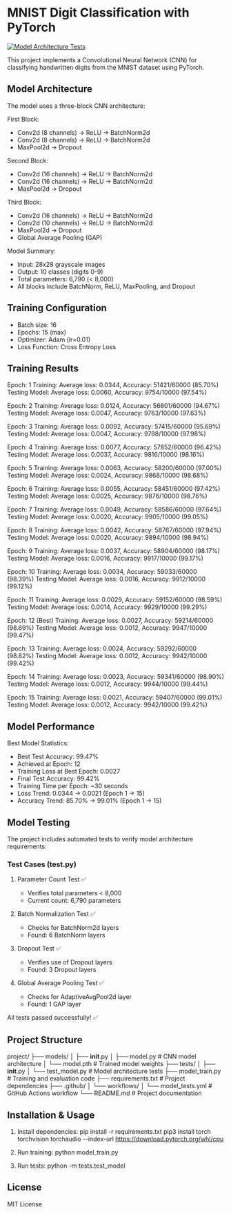 # MNIST Digit Classification with PyTorch

[![Model Architecture Tests](https://github.com/ViksML/mist-back-propagation/actions/workflows/model_tests.yml/badge.svg)](https://github.com/ViksML/mist-back-propagation/actions/workflows/model_tests.yml)

This project implements a Convolutional Neural Network (CNN) for classifying handwritten digits from the MNIST dataset using PyTorch.

## Model Architecture
The model uses a three-block CNN architecture:

First Block:
- Conv2d (8 channels) → ReLU → BatchNorm2d
- Conv2d (8 channels) → ReLU → BatchNorm2d
- MaxPool2d → Dropout

Second Block:
- Conv2d (16 channels) → ReLU → BatchNorm2d
- Conv2d (16 channels) → ReLU → BatchNorm2d
- MaxPool2d → Dropout

Third Block:
- Conv2d (16 channels) → ReLU → BatchNorm2d
- Conv2d (10 channels) → ReLU → BatchNorm2d
- MaxPool2d → Dropout
- Global Average Pooling (GAP)

Model Summary:
- Input: 28x28 grayscale images
- Output: 10 classes (digits 0-9)
- Total parameters: 6,790 (< 8,000)
- All blocks include BatchNorm, ReLU, MaxPooling, and Dropout

## Training Configuration
- Batch size: 16
- Epochs: 15 (max)
- Optimizer: Adam (lr=0.01)
- Loss Function: Cross Entropy Loss

## Training Results
Epoch: 1
Training: Average loss: 0.0344, Accuracy: 51421/60000 (85.70%)
Testing Model: Average loss: 0.0060, Accuracy: 9754/10000 (97.54%)

Epoch: 2
Training: Average loss: 0.0124, Accuracy: 56801/60000 (94.67%)
Testing Model: Average loss: 0.0047, Accuracy: 9763/10000 (97.63%)

Epoch: 3
Training: Average loss: 0.0092, Accuracy: 57415/60000 (95.69%)
Testing Model: Average loss: 0.0047, Accuracy: 9798/10000 (97.98%)

Epoch: 4
Training: Average loss: 0.0077, Accuracy: 57852/60000 (96.42%)
Testing Model: Average loss: 0.0037, Accuracy: 9816/10000 (98.16%)

Epoch: 5
Training: Average loss: 0.0063, Accuracy: 58200/60000 (97.00%)
Testing Model: Average loss: 0.0024, Accuracy: 9868/10000 (98.68%)

Epoch: 6
Training: Average loss: 0.0055, Accuracy: 58451/60000 (97.42%)
Testing Model: Average loss: 0.0025, Accuracy: 9876/10000 (98.76%)

Epoch: 7
Training: Average loss: 0.0049, Accuracy: 58586/60000 (97.64%)
Testing Model: Average loss: 0.0020, Accuracy: 9905/10000 (99.05%)

Epoch: 8
Training: Average loss: 0.0042, Accuracy: 58767/60000 (97.94%)
Testing Model: Average loss: 0.0020, Accuracy: 9894/10000 (98.94%)

Epoch: 9
Training: Average loss: 0.0037, Accuracy: 58904/60000 (98.17%)
Testing Model: Average loss: 0.0016, Accuracy: 9917/10000 (99.17%)

Epoch: 10
Training: Average loss: 0.0034, Accuracy: 59033/60000 (98.39%)
Testing Model: Average loss: 0.0016, Accuracy: 9912/10000 (99.12%)

Epoch: 11
Training: Average loss: 0.0029, Accuracy: 59152/60000 (98.59%)
Testing Model: Average loss: 0.0014, Accuracy: 9929/10000 (99.29%)

Epoch: 12 (Best)
Training: Average loss: 0.0027, Accuracy: 59214/60000 (98.69%)
Testing Model: Average loss: 0.0012, Accuracy: 9947/10000 (99.47%)

Epoch: 13
Training: Average loss: 0.0024, Accuracy: 59292/60000 (98.82%)
Testing Model: Average loss: 0.0012, Accuracy: 9942/10000 (99.42%)

Epoch: 14
Training: Average loss: 0.0023, Accuracy: 59341/60000 (98.90%)
Testing Model: Average loss: 0.0012, Accuracy: 9944/10000 (99.44%)

Epoch: 15
Training: Average loss: 0.0021, Accuracy: 59407/60000 (99.01%)
Testing Model: Average loss: 0.0012, Accuracy: 9942/10000 (99.42%)

## Model Performance
Best Model Statistics:
- Best Test Accuracy: 99.47%
- Achieved at Epoch: 12
- Training Loss at Best Epoch: 0.0027
- Final Test Accuracy: 99.42%
- Training Time per Epoch: ~30 seconds
- Loss Trend: 0.0344 → 0.0021 (Epoch 1 → 15)
- Accuracy Trend: 85.70% → 99.01% (Epoch 1 → 15)

## Model Testing
The project includes automated tests to verify model architecture requirements:

### Test Cases (test.py)
1. Parameter Count Test ✅
   - Verifies total parameters < 8,000
   - Current count: 6,790 parameters

2. Batch Normalization Test ✅
   - Checks for BatchNorm2d layers
   - Found: 6 BatchNorm layers

3. Dropout Test ✅
   - Verifies use of Dropout layers
   - Found: 3 Dropout layers

4. Global Average Pooling Test ✅
   - Checks for AdaptiveAvgPool2d layer
   - Found: 1 GAP layer

All tests passed successfully! ✅

## Project Structure
project/
├── models/
│   ├── __init__.py
│   ├── model.py        # CNN model architecture
│   └── model.pth       # Trained model weights
├── tests/
│   ├── __init__.py
│   └── test_model.py   # Model architecture tests
├── model_train.py     # Training and evaluation code
├── requirements.txt   # Project dependencies
├── .github/
│   └── workflows/
│       └── model_tests.yml  # GitHub Actions workflow
└── README.md         # Project documentation

## Installation & Usage
1. Install dependencies:
pip install -r requirements.txt
pip3 install torch torchvision torchaudio --index-url https://download.pytorch.org/whl/cpu

2. Run training:
python model_train.py

3. Run tests:
python -m tests.test_model

## License
MIT License
